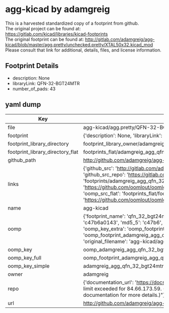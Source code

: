 # agg-kicad by adamgreig  
This is a harvested standardized copy of a footprint from github.  
The original project can be found at:  
https://gitlab.com/kicad/libraries/kicad-footprints  
The original footprint can be found at:
http://gitlab.com/adamgreig/agg-kicad/blob/master/agg.pretty/unchecked.pretty/XTAL50x32.kicad_mod
Please consult that link for additional, details, files, and license information.  
## Footprint Details
* description: None  
* libraryLink: QFN-32-BGT24MTR  
* number_of_pads: 43  
## yaml dump  
| Key | Value |  
| --- | --- |  
| file | agg-kicad/agg.pretty/QFN-32-BGT24MTR.kicad_mod |  
| footprint | {'description': None, 'libraryLink': 'QFN-32-BGT24MTR', 'number_of_pads': 43} |  
| footprint_library_directory | footprint_library_owner/adamgreig_agg-kicad |  
| footprint_library_directory_flat | footprints_flat/adamgreig_agg_qfn_32_bgt24mtr/working |  
| github_path | http://github.com/adamgreig/agg-kicad/blob/master/agg.pretty/QFN-32-BGT24MTR.kicad_mod |  
| links | {'github_src': 'http://gitlab.com/adamgreig/agg-kicad/blob/master/agg.pretty/unchecked.pretty/XTAL50x32.kicad_mod', 'github_src_repo': 'https://gitlab.com/kicad/libraries/kicad-footprints', 'oomp_bot': 'footprints/adamgreig_agg_qfn_32_bgt24mtr/working', 'oomp_bot_github': 'https://github.com/oomlout/oomlout_oomp_footprint_bot/tree/main/footprints/adamgreig_agg_qfn_32_bgt24mtr/working', 'oomp_src_flat': 'footprints_flat/footprints_flat/adamgreig_agg_qfn_32_bgt24mtr/working', 'oomp_src_flat_github': 'https://github.com/oomlout/oomlout_oomp_footprint_src/tree/main/footprints_flat/adamgreig_agg_qfn_32_bgt24mtr/working'} |  
| name | agg-kicad |  
| oomp | {'footprint_name': 'qfn_32_bgt24mtr', 'library_name': 'agg', 'md5': 'c47b6a014371bc68ebead47bc11b0b3f', 'md5_10': 'c47b6a0143', 'md5_5': 'c47b6', 'md5_6': 'c47b6a', 'oomp_key': 'oomp_adamgreig_agg_qfn_32_bgt24mtr', 'oomp_key_extra': 'oomp_footprint_adamgreig_agg_qfn_32_bgt24mtr', 'oomp_key_full': 'oomp_footprint_adamgreig_agg_qfn_32_bgt24mtr_c47b6a', 'oomp_key_simple': 'adamgreig_agg_qfn_32_bgt24mtr', 'original_filename': 'agg-kicad/agg.pretty/QFN-32-BGT24MTR.kicad_mod', 'owner_name': 'adamgreig'} |  
| oomp_key | oomp_adamgreig_agg_qfn_32_bgt24mtr |  
| oomp_key_full | oomp_footprint_adamgreig_agg_qfn_32_bgt24mtr |  
| oomp_key_simple | adamgreig_agg_qfn_32_bgt24mtr |  
| owner | adamgreig |  
| repo | {'documentation_url': 'https://docs.github.com/rest/overview/resources-in-the-rest-api#rate-limiting', 'message': "API rate limit exceeded for 84.66.173.59. (But here's the good news: Authenticated requests get a higher rate limit. Check out the documentation for more details.)"} |  
| url | http://github.com/adamgreig/agg-kicad |  

